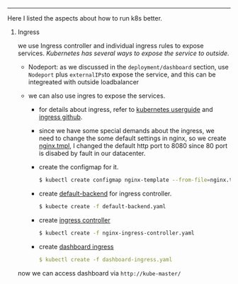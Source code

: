 ---

Here I listed the aspects about how to run k8s better.

1. Ingress 
   
   we use Ingress controller and individual ingress rules to expose services. 
*Kubernetes has several ways to expose the service to outside.*

   - Nodeport: as we discussed in the ```deployment/dashboard``` section, use ```Nodeport``` plus ```externalIPs```to expose the service, and this can be integreated with outside loadbalancer

   - we can also use ingres to expose the services.

     - for details about ingress, refer to [kubernetes userguide](https://kubernetes.io/docs/user-guide/ingress/) and [ingress github](https://github.com/kubernetes/ingress).

     - since we have some special demands about the ingress, we need to change the some default settings in nginx, so we create [nginx.tmpl](./ingress/nginx.tmpl), I changed the default http port to 8080 since 80 port is disabed by fault in our datacenter. 

     -  create the configmap for it.

          ```sh
          $ kubectl create configmap nginx-template --from-file=nginx.tmpl=./ingress/nginx.tmpl
          ```

     - create [default-backend](./ingress/default-backend.yaml) for ingress controller.

         ```sh
         $ kubecte create -f default-backend.yaml
         ```
     - create [ingress controller](./ingress/nginx-ingress-controller.yaml)

         ```sh
         $ kubectl create -f nginx-ingress-controller.yaml
         ```

     - create [dashboard ingress](./ingress/dashboard-ingress.yaml)

         ```yaml
         $ kubectl create -f dashboard-ingress.yaml
         ```

    now we can access dashboard via ```http://kube-master/```
